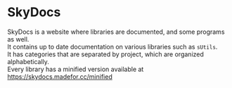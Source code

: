 # SkyDocs
SkyDocs is a website where libraries are documented, and some programs as well.  
It contains up to date documentation on various libraries such as `sUtils`.  
It has categories that are separated by project, which are organized alphabetically.  
Every library has a minified version available at https://skydocs.madefor.cc/minified  
